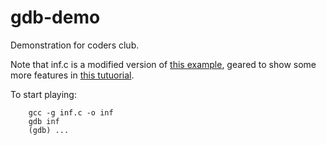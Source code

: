 gdb-demo
========

Demonstration for coders club.

Note that inf.c is a modified version of [this example](http://www.unknownroad.com/rtfm/gdbtut/gdbinfloop.html), 
geared to show some more features in [this tutuorial](http://www.unknownroad.com/rtfm/gdbtut/gdbtoc.html).

To start playing:

```
    gcc -g inf.c -o inf
    gdb inf
    (gdb) ... 
```

